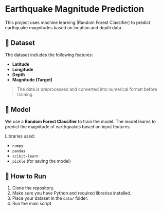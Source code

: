 # Earthquake Magnitude Prediction

This project uses machine learning (Random Forest Classifier) to predict earthquake magnitudes based on location and depth data.

## 📂 Dataset

The dataset includes the following features:
- **Latitude**
- **Longitude**
- **Depth**
- **Magnitude (Target)**

> The data is preprocessed and converted into numerical format before training.

## 🧠 Model

We use a **Random Forest Classifier** to train the model. The model learns to predict the magnitude of earthquakes based on input features.

Libraries used:
- `numpy`
- `pandas`
- `scikit-learn`
- `pickle` (for saving the model)

## 🔧 How to Run

1. Clone the repository.
2. Make sure you have Python and required libraries installed.
3. Place your dataset in the `data/` folder.
4. Run the main script
